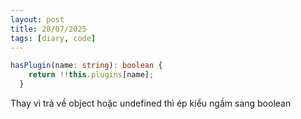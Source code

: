 ```yaml
---
layout: post
title: 28/07/2025
tags: [diary, code]
---
```


```typescript
hasPlugin(name: string): boolean {
    return !!this.plugins[name];
  }
```

Thay vì trả về object hoặc undefined thì ép kiểu ngầm sang boolean
